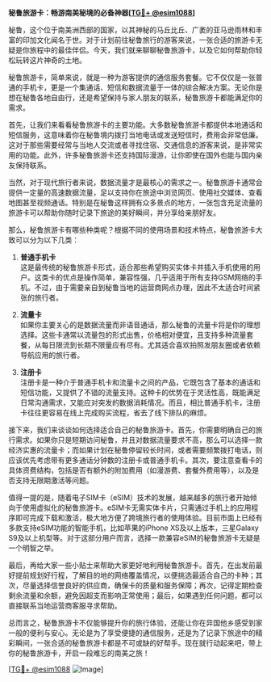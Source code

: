 **秘鲁旅游卡：畅游南美秘境的必备神器[[TG💪+ @esim1088](https://t.me/s/esim1088)]**

秘鲁，这个位于南美洲西部的国家，以其神秘的马丘比丘、广袤的亚马逊雨林和丰富的印加文化闻名于世。对于计划前往秘鲁旅行的游客来说，一张合适的旅游卡无疑是你旅程中的最佳伴侣。今天，我们就来聊聊秘鲁旅游卡，以及它如何帮助你轻松玩转这片神奇的土地。

秘鲁旅游卡，简单来说，就是一种为游客提供的通信服务套餐。它不仅仅是一张普通的手机卡，更是一个集通话、短信和数据流量于一体的综合解决方案。无论你是想在秘鲁各地自由行，还是希望保持与家人朋友的联系，秘鲁旅游卡都能满足你的需求。

首先，让我们来看看秘鲁旅游卡的主要功能。大多数秘鲁旅游卡都提供本地通话和短信服务，这意味着你在秘鲁境内拨打当地电话或发送短信时，费用会非常低廉。这对于那些需要经常与当地人交流或者寻找住宿、交通信息的游客来说，是非常实用的功能。此外，许多秘鲁旅游卡还支持国际漫游，让你即使在国外也能与国内亲友保持联系。

当然，对于现代旅行者来说，数据流量才是最核心的需求之一。秘鲁旅游卡通常会提供一定量的高速数据流量，足以支持你在旅途中浏览网页、使用社交媒体、查看地图甚至视频通话。特别是在秘鲁这样拥有众多景点的地方，一张包含充足流量的旅游卡可以帮助你随时记录下旅途的美好瞬间，并分享给亲朋好友。

那么，秘鲁旅游卡有哪些种类呢？根据不同的使用场景和技术特点，秘鲁旅游卡大致可以分为以下几类：

1. **普通手机卡**  
   这是最传统的秘鲁旅游卡形式，适合那些希望购买实体卡并插入手机使用的用户。这类卡的优点是操作简单，兼容性强，几乎适用于所有支持GSM网络的手机。不过，由于需要亲自到秘鲁当地的运营商网点办理，因此不太适合时间紧张的旅行者。

2. **流量卡**  
   如果你主要关心的是数据流量而非语音通话，那么秘鲁的流量卡将是你的理想选择。这些卡通常以流量包的形式出售，价格相对便宜，且支持多种流量套餐，从每日限流到长期不限量应有尽有。尤其适合喜欢拍照发朋友圈或者依赖导航应用的旅行者。

3. **注册卡**  
   注册卡是一种介于普通手机卡和流量卡之间的产品，它既包含了基本的通话和短信功能，又提供了不错的流量支持。这种卡的优势在于灵活性高，既能满足日常沟通需求，又能应对突发的数据消耗情况。而且，相比普通手机卡，注册卡往往更容易在线上完成购买流程，省去了线下排队的麻烦。

接下来，我们来谈谈如何选择适合自己的秘鲁旅游卡。首先，你需要明确自己的旅行需求。如果你只是短期访问秘鲁，并且对数据流量要求不高，那么可以选择一款经济实惠的流量卡；而如果计划在秘鲁停留较长时间，或者需要频繁拨打电话，则应该优先考虑带有更多通话分钟数的注册卡或普通手机卡。其次，要注意查看卡的具体资费结构，包括是否有额外的附加费用（如漫游费、套餐外费用等），以及是否支持无限期激活等问题。

值得一提的是，随着电子SIM卡（eSIM）技术的发展，越来越多的旅行者开始倾向于使用虚拟化的秘鲁旅游卡。eSIM卡无需实体卡片，只需通过手机上的应用程序即可完成下载和激活，极大地方便了跨境旅行者的使用体验。目前市面上已经有多款支持eSIM功能的智能手机，比如苹果的iPhone XS及以上版本，三星Galaxy S9及以上机型等。对于这部分用户而言，选择一款兼容eSIM的秘鲁旅游卡无疑是一个明智之举。

最后，再给大家一些小贴士来帮助大家更好地利用秘鲁旅游卡。首先，在出发前最好提前规划好行程，了解目的地的网络覆盖情况，以便挑选最适合自己的卡种；其次，尽量选择信誉良好的供应商，确保卡的质量和服务保障；再次，记得定期检查剩余流量和余额，避免因超支而影响正常使用；最后，如果遇到任何问题，都可以直接联系当地运营商客服寻求帮助。

总而言之，秘鲁旅游卡不仅能够提升你的旅行体验，还能让你在异国他乡感受到家一般的便利与安心。无论是为了享受便捷的通信服务，还是为了记录下旅途中的精彩瞬间，一张合适的秘鲁旅游卡都是不可或缺的好帮手。现在就行动起来吧，带上你的秘鲁旅游卡，开启一段难忘的南美之旅！

[[TG💪+ @esim1088](https://t.me/s/esim1088) ![Image](https://i.postimg.cc/4NQfJmqS/Snipaste-2025-05-13-00-14-12.png)]